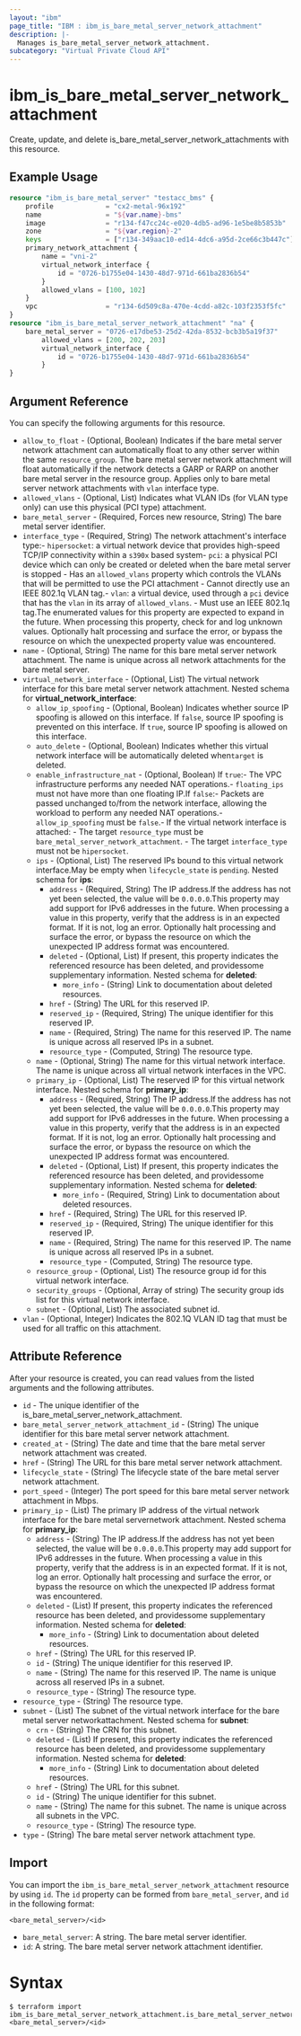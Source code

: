 ```yaml
---
layout: "ibm"
page_title: "IBM : ibm_is_bare_metal_server_network_attachment"
description: |-
  Manages is_bare_metal_server_network_attachment.
subcategory: "Virtual Private Cloud API"
---
```


# ibm_is_bare_metal_server_network_attachment

Create, update, and delete is_bare_metal_server_network_attachments with this resource.

## Example Usage

```terraform
resource "ibm_is_bare_metal_server" "testacc_bms" {
    profile 			= "cx2-metal-96x192"
    name 				= "${var.name}-bms"
    image 				= "r134-f47cc24c-e020-4db5-ad96-1e5be8b5853b"
    zone 				= "${var.region}-2"
    keys 				= ["r134-349aac10-ed14-4dc6-a95d-2ce66c3b447c"]
    primary_network_attachment {
        name = "vni-2"
        virtual_network_interface { 
            id = "0726-b1755e04-1430-48d7-971d-661ba2836b54"
        }
        allowed_vlans = [100, 102]
    }
    vpc 				= "r134-6d509c8a-470e-4cdd-a82c-103f2353f5fc"
}
resource "ibm_is_bare_metal_server_network_attachment" "na" {
	bare_metal_server = "0726-e17dbe53-25d2-42da-8532-bcb3b5a19f37"
		allowed_vlans = [200, 202, 203]
        virtual_network_interface { 
            id = "0726-b1755e04-1430-48d7-971d-661ba2836b54"
        }
}

```

## Argument Reference

You can specify the following arguments for this resource.

- `allow_to_float` - (Optional, Boolean) Indicates if the bare metal server network attachment can automatically float to any other server within the same `resource_group`. The bare metal server network attachment will float automatically if the network detects a GARP or RARP on another bare metal server in the resource group. Applies only to bare metal server network attachments with `vlan` interface type.
- `allowed_vlans` - (Optional, List) Indicates what VLAN IDs (for VLAN type only) can use this physical (PCI type) attachment.
- `bare_metal_server` - (Required, Forces new resource, String) The bare metal server identifier.
- `interface_type` - (Required, String) The network attachment's interface type:- `hipersocket`: a virtual network device that provides high-speed TCP/IP connectivity  within a `s390x` based system- `pci`: a physical PCI device which can only be created or deleted when the bare metal  server is stopped  - Has an `allowed_vlans` property which controls the VLANs that will be permitted    to use the PCI attachment  - Cannot directly use an IEEE 802.1q VLAN tag.- `vlan`: a virtual device, used through a `pci` device that has the `vlan` in its  array of `allowed_vlans`.  - Must use an IEEE 802.1q tag.The enumerated values for this property are expected to expand in the future. When processing this property, check for and log unknown values. Optionally halt processing and surface the error, or bypass the resource on which the unexpected property value was encountered.
- `name` - (Optional, String) The name for this bare metal server network attachment. The name is unique across all network attachments for the bare metal server.
- `virtual_network_interface` - (Optional, List) The virtual network interface for this bare metal server network attachment.
	Nested schema for **virtual_network_interface**:
    - `allow_ip_spoofing` - (Optional, Boolean) Indicates whether source IP spoofing is allowed on this interface. If `false`, source IP spoofing is prevented on this interface. If `true`, source IP spoofing is allowed on this interface.
    - `auto_delete` - (Optional, Boolean) Indicates whether this virtual network interface will be automatically deleted when`target` is deleted.
    - `enable_infrastructure_nat` - (Optional, Boolean) If `true`:- The VPC infrastructure performs any needed NAT operations.- `floating_ips` must not have more than one floating IP.If `false`:- Packets are passed unchanged to/from the network interface,  allowing the workload to perform any needed NAT operations.- `allow_ip_spoofing` must be `false`.- If the virtual network interface is attached:  - The target `resource_type` must be `bare_metal_server_network_attachment`.  - The target `interface_type` must not be `hipersocket`.
    - `ips` - (Optional, List) The reserved IPs bound to this virtual network interface.May be empty when `lifecycle_state` is `pending`.
      Nested schema for **ips**:
      - `address` - (Required, String) The IP address.If the address has not yet been selected, the value will be `0.0.0.0`.This property may add support for IPv6 addresses in the future. When processing a value in this property, verify that the address is in an expected format. If it is not, log an error. Optionally halt processing and surface the error, or bypass the resource on which the unexpected IP address format was encountered.
      - `deleted` - (Optional, List) If present, this property indicates the referenced resource has been deleted, and providessome supplementary information.
      Nested schema for **deleted**:
        - `more_info` - (String) Link to documentation about deleted resources.
      - `href` - (String) The URL for this reserved IP.
      - `reserved_ip` - (Required, String) The unique identifier for this reserved IP.
      - `name` - (Required, String) The name for this reserved IP. The name is unique across all reserved IPs in a subnet.
      - `resource_type` - (Computed, String) The resource type.
    - `name` - (Optional, String) The name for this virtual network interface. The name is unique across all virtual network interfaces in the VPC.
    - `primary_ip` - (Optional, List) The reserved IP for this virtual network interface.
      Nested schema for **primary_ip**:
      - `address` - (Required, String) The IP address.If the address has not yet been selected, the value will be `0.0.0.0`.This property may add support for IPv6 addresses in the future. When processing a value in this property, verify that the address is in an expected format. If it is not, log an error. Optionally halt processing and surface the error, or bypass the resource on which the unexpected IP address format was encountered.
      - `deleted` - (Optional, List) If present, this property indicates the referenced resource has been deleted, and providessome supplementary information.
      Nested schema for **deleted**:
        - `more_info` - (Required, String) Link to documentation about deleted resources.
      - `href` - (Required, String) The URL for this reserved IP.
      - `reserved_ip` - (Required, String) The unique identifier for this reserved IP.
      - `name` - (Required, String) The name for this reserved IP. The name is unique across all reserved IPs in a subnet.
      - `resource_type` - (Computed, String) The resource type.
    - `resource_group` - (Optional, List) The resource group id for this virtual network interface.
    - `security_groups` - (Optional, Array of string) The security group ids list for this virtual network interface.
    - `subnet` - (Optional, List) The associated subnet id.
- `vlan` - (Optional, Integer) Indicates the 802.1Q VLAN ID tag that must be used for all traffic on this attachment.

## Attribute Reference

After your resource is created, you can read values from the listed arguments and the following attributes.

- `id` - The unique identifier of the is_bare_metal_server_network_attachment.
- `bare_metal_server_network_attachment_id` - (String) The unique identifier for this bare metal server network attachment.
- `created_at` - (String) The date and time that the bare metal server network attachment was created.
- `href` - (String) The URL for this bare metal server network attachment.
- `lifecycle_state` - (String) The lifecycle state of the bare metal server network attachment.
- `port_speed` - (Integer) The port speed for this bare metal server network attachment in Mbps.
- `primary_ip` - (List) The primary IP address of the virtual network interface for the bare metal servernetwork attachment.
Nested schema for **primary_ip**:
	- `address` - (String) The IP address.If the address has not yet been selected, the value will be `0.0.0.0`.This property may add support for IPv6 addresses in the future. When processing a value in this property, verify that the address is in an expected format. If it is not, log an error. Optionally halt processing and surface the error, or bypass the resource on which the unexpected IP address format was encountered.
	- `deleted` - (List) If present, this property indicates the referenced resource has been deleted, and providessome supplementary information.
	Nested schema for **deleted**:
		- `more_info` - (String) Link to documentation about deleted resources.
	- `href` - (String) The URL for this reserved IP.
	- `id` - (String) The unique identifier for this reserved IP.
	- `name` - (String) The name for this reserved IP. The name is unique across all reserved IPs in a subnet.
	- `resource_type` - (String) The resource type.
- `resource_type` - (String) The resource type.
- `subnet` - (List) The subnet of the virtual network interface for the bare metal server networkattachment.
Nested schema for **subnet**:
	- `crn` - (String) The CRN for this subnet.
	- `deleted` - (List) If present, this property indicates the referenced resource has been deleted, and providessome supplementary information.
	Nested schema for **deleted**:
		- `more_info` - (String) Link to documentation about deleted resources.
	- `href` - (String) The URL for this subnet.
	- `id` - (String) The unique identifier for this subnet.
	- `name` - (String) The name for this subnet. The name is unique across all subnets in the VPC.
	- `resource_type` - (String) The resource type.
- `type` - (String) The bare metal server network attachment type.


## Import

You can import the `ibm_is_bare_metal_server_network_attachment` resource by using `id`.
The `id` property can be formed from `bare_metal_server`, and `id` in the following format:

```
<bare_metal_server>/<id>
```
- `bare_metal_server`: A string. The bare metal server identifier.
- `id`: A string. The bare metal server network attachment identifier.

# Syntax
```
$ terraform import ibm_is_bare_metal_server_network_attachment.is_bare_metal_server_network_attachment <bare_metal_server>/<id>
```
